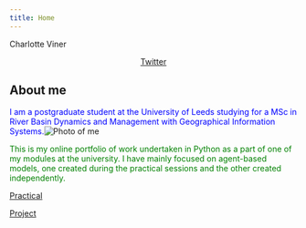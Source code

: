 ```yaml
---
title: Home
---
```


Charlotte Viner

<p style="text-align:center"><a href="https://twitter.com/charlotteviner" target ="_blank">Twitter</a></p>

## About me

<span style = "color:blue">I am a postgraduate student at the University of Leeds studying for a MSc in River Basin Dynamics and Management with Geographical Information Systems.</span>![Photo of me](https://charlotteviner.github.io/images/profilephoto.jpg)

<span style = "color:green">This is my online portfolio of work undertaken in Python as a part of one of my modules at the university. I have mainly focused on agent-based models, one created during the practical sessions and the other created independently.</span>

[Practical](https://charlotteviner.github.io/practical.html)

[Project](https://charlotteviner.github.io/index2.html)




